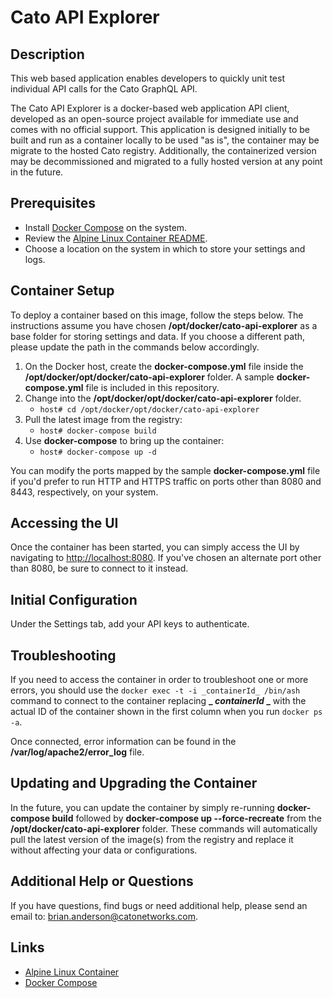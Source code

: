 # Cato API Explorer
 
## Description

This web based application enables developers to quickly unit test individual API calls for the Cato GraphQL API.

The Cato API Explorer is a docker-based web application API client, developed as an open-source project available for immediate use and comes with no official support. This application is designed initially to be built and run as a container locally to be used "as is", the container may be migrate to the hosted Cato registry. Additionally, the containerized version may be decommissioned and migrated to a fully hosted version at any point in the future.

## Prerequisites

- Install [Docker Compose](https://github.com/docker/compose) on the system.
- Review the [Alpine Linux Container README](https://hub.docker.com/_/alpine).
- Choose a location on the system in which to store your settings and logs.

## Container Setup

To deploy a container based on this image, follow the steps below.  The instructions assume you have chosen **/opt/docker/cato-api-explorer** as a base folder for storing settings and data.  If you choose a different path, please update the path in the commands below accordingly.

1. On the Docker host, create the **docker-compose.yml** file inside the **/opt/docker/opt/docker/cato-api-explorer** folder. A sample **docker-compose.yml** file is included in this repository.
1. Change into the **/opt/docker/opt/docker/cato-api-explorer** folder.
   - `host# cd /opt/docker/opt/docker/cato-api-explorer`
1. Pull the latest image from the registry:
   - `host# docker-compose build`
1. Use **docker-compose** to bring up the container:
   - `host# docker-compose up -d`

You can modify the ports mapped by the sample **docker-compose.yml** file if you'd prefer to run HTTP and HTTPS traffic on ports other than 8080 and 8443, respectively, on your system.

## Accessing the UI

Once the container has been started, you can simply access the UI by navigating to <http://localhost:8080>.  If you've chosen an alternate port other than 8080, be sure to connect to it instead.

## Initial Configuration

Under the Settings tab, add your API keys to authenticate.

## Troubleshooting

If you need to access the container in order to troubleshoot one or more errors, you should use the `docker exec -t -i _containerId_ /bin/ash` command to connect to the container replacing **_ _containerId_ _** with the actual ID of the container shown in the first column when you run `docker ps -a`.  

Once connected, error information can be found in the **/var/log/apache2/error_log** file.

## Updating and Upgrading the Container

In the future, you can update the container by simply re-running **docker-compose build** followed by **docker-compose up --force-recreate** from the **/opt/docker/cato-api-explorer** folder.  These commands will automatically pull the latest version of the image(s) from the registry and replace it without affecting your data or configurations.

## Additional Help or Questions

If you have questions, find bugs or need additional help, please send an email to:
[brian.anderson@catonetworks.com](mailto:brian.anderson@catonetworks.com).

## Links

- [Alpine Linux Container](https://hub.docker.com/_/alpine)
- [Docker Compose](https://github.com/docker/compose/)